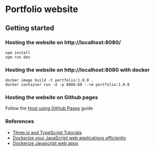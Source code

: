 # Portfolio website

## Getting started

### Hosting the website on http://localhost:8080/

```
npm install
npm run dev
```

### Hosting the website on http://localhost:8080 with docker

```
docker image build -t portfolio:1.0.0 .
docker container run -d -p 8080:80 --rm portfolio:1.0.0
```

### Hosting the website on Github pages

Follow the [Host using GitHub Pages](https://sbcode.net/threejs/github-pages/) guide

### References

- [Three.js and TypeScript Tutorials](https://sbcode.net/threejs/)
- [Dockerize your JavaScript web applications efficiently](https://graphaware.com/javascript/2020/03/12/dockerize-javascript-web-apps.html)
- [Dockerize Javascript web apps](https://graphaware.com/javascript/2020/03/12/dockerize-javascript-web-apps.html)